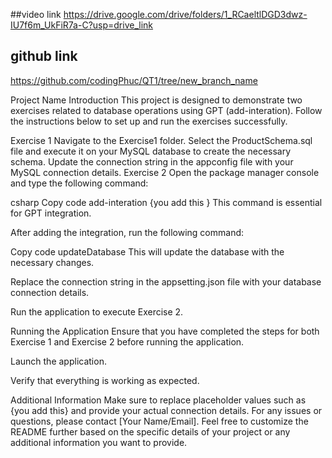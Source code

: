 ##video link 
https://drive.google.com/drive/folders/1_RCaeltlDGD3dwz-IU7f6m_UkFiR7a-C?usp=drive_link
## github link 
https://github.com/codingPhuc/QT1/tree/new_branch_name

Project Name
Introduction
This project is designed to demonstrate two exercises related to database operations using GPT (add-interation). Follow the instructions below to set up and run the exercises successfully.

Exercise 1
Navigate to the Exercise1 folder.
Select the ProductSchema.sql file and execute it on your MySQL database to create the necessary schema.
Update the connection string in the appconfig file with your MySQL connection details.
Exercise 2
Open the package manager console and type the following command:

csharp
Copy code
add-interation {you add this }
This command is essential for GPT integration.

After adding the integration, run the following command:

Copy code
updateDatabase
This will update the database with the necessary changes.

Replace the connection string in the appsetting.json file with your database connection details.

Run the application to execute Exercise 2.

Running the Application
Ensure that you have completed the steps for both Exercise 1 and Exercise 2 before running the application.

Launch the application.

Verify that everything is working as expected.

Additional Information
Make sure to replace placeholder values such as {you add this} and provide your actual connection details.
For any issues or questions, please contact [Your Name/Email].
Feel free to customize the README further based on the specific details of your project or any additional information you want to provide.